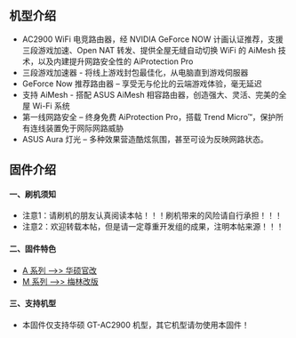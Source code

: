## 机型介绍
* AC2900 WiFi 电竞路由器，经 NVIDIA GeForce NOW 计画认证推荐，支援三段游戏加速、Open NAT 转发、提供全屋无缝自动切换 WiFi 的 AiMesh 技术，以及内建提升网路安全性的 AiProtection Pro
* 三段游戏加速器 - 将线上游戏封包最佳化，从电脑直到游戏伺服器
* GeForce Now 推荐路由器 – 享受无与伦比的云端游戏体验，毫无延迟
* 支持 AiMesh - 搭配 ASUS AiMesh 相容路由器，创造强大、灵活、完美的全屋 Wi-Fi 系统
* 第一线网路安全 – 终身免费 AiProtection Pro，搭载 Trend Micro™，保护所有连线装置免于网际网路威胁
* ASUS Aura 灯光 – 多种效果营造酷炫氛围，甚至可设为反映网路状态。

## 固件介绍
#### 一、刷机须知
* 注意1：请刷机的朋友认真阅读本帖！！！刷机带来的风险请自行承担！！！
* 注意2：欢迎转载本帖，但是请一定尊重开发组的成果，注明本帖来源！！！

#### 二、固件特色
* [A 系列 ——>> 华硕官改](/zh/guide/asus/firmware-a.md)
* [M 系列 ——>> 梅林改版](/zh/guide/asus/firmware-m.md)

#### 三、支持机型
* 本固件仅支持华硕 GT-AC2900 机型，其它机型请勿使用本固件！
